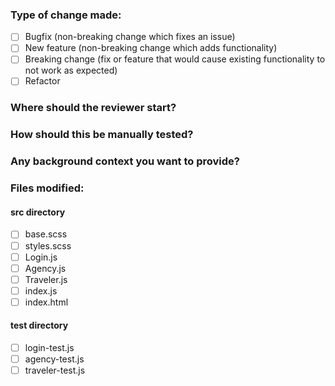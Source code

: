 ### Type of change made:
- [ ] Bugfix (non-breaking change which fixes an issue)
- [ ] New feature (non-breaking change which adds functionality)
- [ ] Breaking change (fix or feature that would cause existing functionality to not work as expected)
- [ ] Refactor

### Where should the reviewer start?

### How should this be manually tested?

### Any background context you want to provide?

### Files modified:
#### src directory
  - [ ] base.scss
  - [ ] styles.scss
  - [ ] Login.js
  - [ ] Agency.js
  - [ ] Traveler.js
  - [ ] index.js
  - [ ] index.html
#### test directory
- [ ] login-test.js
- [ ] agency-test.js
- [ ] traveler-test.js

